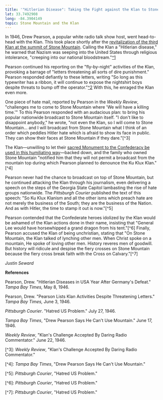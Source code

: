 ```yaml
---
title: '"Hitlerian Disease": Taking the Fight against the Klan to Stone Mountain'
lat: 33.7492908
long: -84.3904149
topic: Stone Mountain and the Klan
---
```

In 1946, Drew Pearson, a popular white radio talk show host, went head-to-head with the Klan. This took place shortly after the [revitalization of the third Klan at the summit of Stone Mountain](https://falseimage.pennds.org/essay/Fiery-Crosses-Symbolize-a-Revival-on-Stone-Mountain). Calling the Klan a "Hitlerian disease," he warned that Nazism was seeping into the United States through religious intolerance, "creeping into our national bloodstream."[^1](Pearson, "Hitlerian Diseases in USA Year After Germany's Defeat.")

Pearson continued his reporting on the "fly-by-night" activities of the Klan, provoking a barrage of "letters threatening all sorts of dire punishment." Pearson responded defiantly to these letters, writing "So long as this typewriter has a ribbon, it will continue to expose the nightshirt boys despite threats to bump off the operator."[^2](Pearson, "Pearson Lists Klan Activities Despite Threatening
    Letters.") With this, he enraged the Klan even more.

One piece of hate mail, reported by Pearson in the _Weekly Review_, "challenges me to come to Stone Mountain where 'We will have a killing time.'" To this Pearson responded with an audacious plan: to bring his popular nationwide broadcast to Stone Mountain itself. "I don't like to disappoint anybody," he wrote, "not even the Klan, so I will come to Stone Mountain... and I will broadcast from Stone Mountain what I think of an order which peddles Hitler hate which is afraid to show its face in public. They can show their faces at Stone Mountain if they dare."\[^3]

The Klan—unwilling to let their [sacred Monument to the Confederacy be used in this humiliating way](https://falseimage.pennds.org/essay/The-Birthplace-of-the-Klan)—backed down, and the family who owned Stone Mountain "notified him that they will not permit a broadcast from the mountain top during which Pearson planned to denounce the Ku Klux Klan."\[^4]

Pearson never had the chance to broadcast on top of Stone Mountain, but he continued attacking the Klan through his journalism, even delivering a speech on the steps of the Georgia State Capitol lambasting the rise of hate groups nationwide. The _Pittsburgh Courier_ published the text of this speech: "So Ku Klux Klanism and all the other isms which preach hate are not merely the business of the South; they are the business of the Nation. And as with Hitler, the time to stamp it out is now."\[^5]

Pearson contended that the Confederate heroes idolized by the Klan would be ashamed of the Klan actions done in their name, insisting that "General Lee would have horsewhipped a grand dragon from his tent."\[^6] Finally, Pearson accused the Klan of being unchristian, stating that "On Stone Mountain, the Klan talked of lynching other men. When Christ spoke on a mountain, He spoke of loving other men. History reveres men of goodwill. But history will ridicule and despise the fiery crosses on Stone Mountain because the fiery cross break faith with the Cross on Calvary."\[^7]

_Justin Seward_



**References**

Pearson, Drew. "Hitlerian Diseases in USA Year After Germany's Defeat." _Tampa Bay Times,_ May 8, 1946.

Pearson, Drew. "Pearson Lists Klan Activities Despite Threatening Letters." _Tampa Bay Times,_ June 3, 1946.

_Pittsburgh Courier_. "Hatred US Problem." July 27, 1946.

_Tampa Bay Times_, "Drew Pearson Says He Can't Use Mountain." June 17, 1946.

_Weekly Review_, "Klan's Challenge Accepted By Daring Radio Commentator." June 22, 1946.

\[^3]: _Weekly Review_, "Klan's Challenge Accepted By Daring Radio Commentator."

\[^4]: _Tampa Bay Times_, "Drew Pearson Says He Can't Use Mountain."

\[^5]: _Pittsburgh Courier_, "Hatred US Problem."

\[^6]: _Pittsburgh Courier_, "Hatred US Problem."

\[^7]: _Pittsburgh Courier_, "Hatred US Problem."
